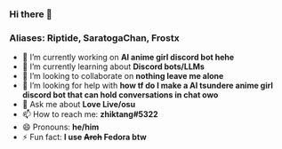 ### Hi there 👋
### Aliases: Riptide, SaratogaChan, Frostx
- 🔭 I’m currently working on **AI anime girl discord bot hehe**
- 🌱 I’m currently learning about **Discord bots/LLMs**
- 👯 I’m looking to collaborate on **nothing leave me alone**
- 🤔 I’m looking for help with **how tf do I make a AI tsundere anime girl discord bot that can hold conversations in chat owo**
- 💬 Ask me about **Love Live/osu**
- 📫 How to reach me: **zhiktang#5322**
- 😄 Pronouns: **he/him**
- ⚡ Fun fact: **I use <s>Arch</s> Fedora btw**

<!--
**zhiktang/zhiktang** is a ✨ _special_ ✨ repository because its `README.md` (this file) appears on your GitHub profile.

Here are some ideas to get you started:

- 🔭 I’m currently working on ...
- 🌱 I’m currently learning ...
- 👯 I’m looking to collaborate on ...
- 🤔 I’m looking for help with ...
- 💬 Ask me about ...
- 📫 How to reach me: ...
- 😄 Pronouns: ...
- ⚡ Fun fact: ...
-->
